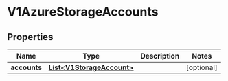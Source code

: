 # V1AzureStorageAccounts

## Properties
Name | Type | Description | Notes
------------ | ------------- | ------------- | -------------
**accounts** | [**List&lt;V1StorageAccount&gt;**](V1StorageAccount.md) |  |  [optional]
